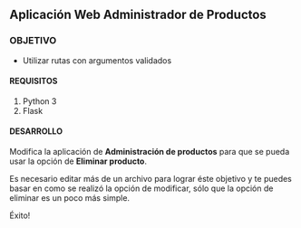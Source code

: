 
## Aplicación Web Administrador de Productos

### OBJETIVO 

- Utilizar rutas con argumentos validados

#### REQUISITOS 

1. Python 3
2. Flask

#### DESARROLLO

Modifica la aplicación de **Administración de productos** para que se pueda usar la opción de **Eliminar producto**.

Es necesario editar más de un archivo para lograr éste objetivo y te puedes basar en como se realizó la opción de modificar, sólo que la opción de eliminar es un poco más simple.

Éxito!

